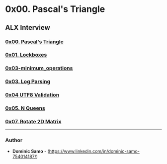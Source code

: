 # 0x00. Pascal's Triangle

## ALX Interview

### [0x00. Pascal's Triangle](0x00-pascal_triangle)

### [0x01. Lockboxes](0x01-lockboxes)



### [0x03-minimum_operations](0x02-minimum_operations)

### [0x03. Log Parsing](0x03-log_parsing)

### [0x04 UTF8 Validation](0x04-utf8_validation)

### [0x05. N Queens](0x05-nqueens)

### [0x07. Rotate 2D Matrix](0x07-rotate_2d_matrix)

---

### Author
* **Dominic Samo** - (https://www.linkedin.com/in/dominic-samo-754014187/)
